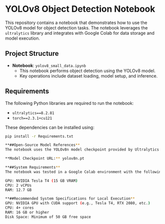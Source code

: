 # YOLOv8 Object Detection Notebook

This repository contains a notebook that demonstrates how to use the YOLOv8 model for object detection tasks. The notebook leverages the `ultralytics` library and integrates with Google Colab for data storage and model execution.

## Project Structure

- **Notebook**: `yolov8_small_data.ipynb`
  - This notebook performs object detection using the YOLOv8 model.
  - Key operations include dataset loading, model setup, and inference.

## Requirements

The following Python libraries are required to run the notebook:

- `ultralytics==8.2.81`
- `torch==2.3.1+cu121`

These dependencies can be installed using:

```bash
pip install -r Requirements.txt

**##Open-Source Model References**
The notebook uses the YOLOv8n model checkpoint provided by Ultralytics:

**Model Checkpoint URL:** yolov8n.pt

**##System Requirements**
The notebook was tested in a Google Colab environment with the following specifications:

GPU: NVIDIA Tesla T4 (15 GB VRAM)
CPU: 2 vCPUs
RAM: 12.7 GB

**##Recommended System Specifications for Local Execution**
GPU: NVIDIA GPU with CUDA support (e.g., Tesla T4, RTX 2080, etc.)
CPU: 4+ cores
RAM: 16 GB or higher
Disk Space: Minimum of 50 GB free space
